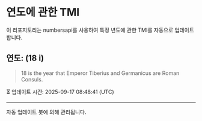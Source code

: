 
# 연도에 관한 TMI

이 리포지토리는 numbersapi를 사용하여 특정 년도에 관한 TMI를 자동으로 업데이트합니다.

## 연도: (18 i)
> 18 is the year that Emperor Tiberius and Germanicus are Roman Consuls.

⏳ 업데이트 시간: 2025-09-17 08:48:41 (UTC)

---
자동 업데이트 봇에 의해 관리됩니다.

